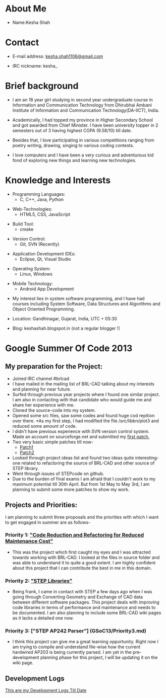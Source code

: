 # About Me

-   Name:Kesha Shah

# Contact

-   E-mail address: <kesha.shah1106@gmail.com>

<!-- -->

-   IRC nickname: kesha_

# Brief background

-   I am an 18 year girl studying in second year undergraduate course in
    Information and Communication Technology from Dhirubhai Ambani
    Institute of Information and Communication Technology(DA-IICT),
    India.

<!-- -->

-   Academically, I had topped my province in Higher Secondary School
    and got awarded from Chief Minister. I have been university topper
    in 2 semesters out of 3 having highest CGPA (9.58/10) till date.

<!-- -->

-   Besides that, I love participating in various competitions ranging
    from poetry writing, drawing, singing to various coding contests.

<!-- -->

-   I love computers and I have been a very curious and adventurous kid
    fond of exploring new things and learning new technologies.

# Knowledge and Interests

-   Programming Languages:
    -   C, C++, Java, Python

<!-- -->

-   Web-Technologies:
    -   HTML5, CSS, JavaScript

<!-- -->

-   Build Tool:
    -   cmake

<!-- -->

-   Version Control:
    -   Git, SVN (Recently)

<!-- -->

-   Application Development IDEs:
    -   Eclipse, Qt, Visual Studio

<!-- -->

-   Operating System:
    -   Linux, Windows

<!-- -->

-   Mobile Technology:
    -   Android App Development

<!-- -->

-   My interest lies in system software programming, and I have had
    courses including System Software, Data Structures and Algorithms
    and Object Oriented Programming.

<!-- -->

-   Location: Gandhinagar, Gujarat, India, UTC + 05:30

<!-- -->

-   Blog: keshashah.blogspot.in (not a regular blogger !)

# Google Summer Of Code 2013

## My preparation for the Project:

-   Joined IRC channel \#brlcad
-   I have mailed in the mailing list of BRL-CAD talking about my
    interests and planning for near future.
-   Surfed through previous year projects where I found one similar
    project. I am also in contacting with that candidate who would guide
    me and share her experience with me.
-   Cloned the source-code into my system.
-   Opened some src files, saw some codes and found huge cod repition
    over there. \*As my first step, I had modified the file
    /src/libbn/plot3 and reduced some amount of code.
-   I didn't have previous experience with SVN version control system.
    Made an account on sourceforge.net and submitted my [first
    patch.](https://sourceforge.net/tracker/?func=detail&atid=640804&aid=3611485&group_id=105292)
-   Two very basic simple patches till now-
    -   [Patch1](https://sourceforge.net/tracker/?func=detail&atid=640804&aid=3611485&group_id=105292)
    -   [Patch2](http://sourceforge.net/p/brlcad/patches/172/)
-   Looked through project ideas list and found two ideas quite
    interesting- one related to refactoring the source of BRL-CAD and
    other source of STEP library.
-   Went through issues of STEPcode on github.
-   Due to the burden of final exams I am afraid that I couldn't work to
    my maximum potential till 30th April. But from 1st May to May 3rd, I
    am planning to submit some more patches to show my work.

## Projects and Priorities:

I am planning to submit three proposals and the priorities with which I
want to get engaged in summer are as follows-

### Priority 1: ["Code Reduction and Refactoring for Reduced Maintenance Cost"](GSoC13/Priority1.md)

-   This was the project which first caught my eyes and I was attracted
    towards working with BRL-CAD. I looked at the files in source folder
    and was able to understand it to quite a good extent. I am highly
    confident about this project that I can contribute the best in me in
    this domain.

### Priority 2: ["STEP Libraries"](GSoC13/Priority2.md)

-   Being frank, I came in contact with STEP a few days ago when I was
    going through Converting Geometry and Exchange of CAD data between
    different software packages. This project deals with improving code
    libraries in terms of performance and maintenance and needs to be
    documented. I am also planning to include some BRL-CAD wiki pages as
    it lacks a detailed one now.

### Priority 3: ["STEP AP242 Parser"] (GSoC13/Priority3.md)

-   I think this project can give me a great learning opportunity. Right
    now I am trying to compile and understand file-wise how the current
    hardwired AP203 is being currently parsed. I am yet in the
    pre-development planning phase for this project, I will be updating
    it on the wiki page.

## Development Logs

[This are my Development Logs Till Date](GSoC13/Reports.md)
